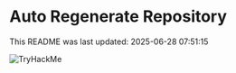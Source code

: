 # Auto Regenerate Repository

This README was last updated: 2025-06-28 07:51:15

 ![TryHackMe](https://tryhackme.com/badge/533634)